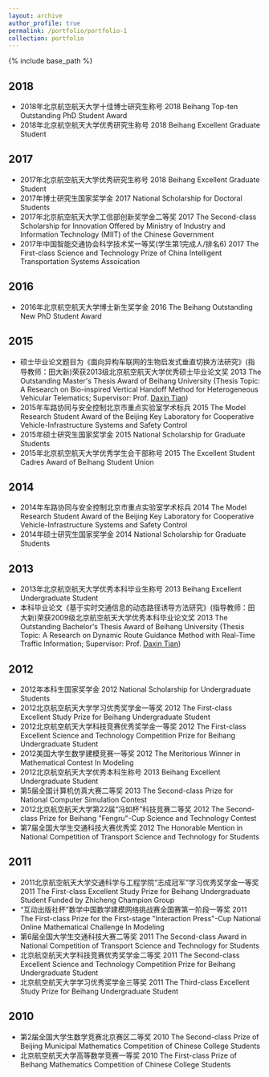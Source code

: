 ```yaml
---
layout: archive
author_profile: true
permalink: /portfolio/portfolio-1
collection: portfolio
---
```


{% include base_path %}

## <a name="2018"></a>2018

+ 2018年北京航空航天大学十佳博士研究生称号
    2018 Beihang Top-ten Outstanding PhD Student Award
+ 2018年北京航空航天大学优秀研究生称号
    2018 Beihang Excellent Graduate Student

## <a name="2017"></a>2017

+ 2017年北京航空航天大学优秀研究生称号
    2018 Beihang Excellent Graduate Student
+ 2017年博士研究生国家奖学金
    2017 National Scholarship for Doctoral Students
+ 2017年北京航空航天大学工信部创新奖学金二等奖
    2017 The Second-class Scholarship for Innovation Offered by Ministry of Industry and Information Technology (MIIT) of the Chinese Government
+ 2017年中国智能交通协会科学技术奖一等奖(学生第1完成人/排名6)
    2017 The First-class Science and Technology Prize of China Intelligent Transportation Systems Assoication

## <a name="2016"></a>2016

+ 2016年北京航空航天大学博士新生奖学金
    2016 The Beihang Outstanding New PhD Student Award

## <a name="2015"></a>2015

+ 硕士毕业论文题目为《面向异构车联网的生物启发式垂直切换方法研究》(指导教师：田大新)荣获2013级北京航空航天大学优秀硕士毕业论文奖
    2013 The Outstanding Master's Thesis Award of Beihang University (Thesis Topic: A Research on Bio-inspired Vertical Handoff Method for Heterogeneous Vehicular Telematics; Supervisor: Prof. [Daxin Tian][tdx])
+ 2015年车路协同与安全控制北京市重点实验室学术标兵
    2015 The Model Research Student Award of the Beijing Key Laboratory for Cooperative Vehicle-Infrastructure Systems and Safety Control 
+ 2015年硕士研究生国家奖学金
    2015 National Scholarship for Graduate Students
+ 2015年北京航空航天大学优秀学生会干部称号
    2015 The Excellent Student Cadres Award of Beihang Student Union

## <a name="2014"></a>2014

+ 2014年车路协同与安全控制北京市重点实验室学术标兵
        2014 The Model Research Student Award of the Beijing Key Laboratory for Cooperative Vehicle-Infrastructure Systems and Safety Control 
+ 2014年硕士研究生国家奖学金
        2014 National Scholarship for Graduate Students

## <a name="2013"></a>2013

+ 2013年北京航空航天大学优秀本科毕业生称号
    2013 Beihang Excellent Undergraduate Student
+ 本科毕业论文《基于实时交通信息的动态路径诱导方法研究》(指导教师：田大新)荣获2009级北京航空航天大学优秀本科毕业论文奖
        2013 The Outstanding Bachelor's Thesis Award of Beihang University (Thesis Topic: A Research on Dynamic Route Guidance Method with Real-Time Traffic Information; Supervisor: Prof. [Daxin Tian][tdx])

[tdx]: http://transportation.buaa.edu.cn/info/1036/1100.htm


## <a name="2012"></a>2012

+ 2012年本科生国家奖学金
        2012 National Scholarship for Undergraduate Students
+ 2012北京航空航天大学学习优秀奖学金一等奖
    2012 The First-class Excellent Study Prize for Beihang Undergraduate Student
+ 2012北京航空航天大学科技竞赛优秀奖学金一等奖
    2012 The First-class Excellent Science and Technology Competition Prize for Beihang Undergraduate Student
+ 2012美国大学生数学建模竞赛一等奖
 2012 The Meritorious Winner in Mathematical Contest In Modeling
+ 2012北京航空航天大学优秀本科生称号
    2013 Beihang Excellent Undergraduate Student
+ 第5届全国计算机仿真大赛二等奖
    2013 The Second-class Prize for National Computer Simulation Contest
+ 2012北京航空航天大学第22届“冯如杯”科技竞赛二等奖
    2012 The Second-class Prize for Beihang "Fengru"-Cup Science and Technology Contest
+ 第7届全国大学生交通科技大赛优秀奖
    2012 The Honorable Mention in National Competition of Transport Science and Technology for Students

## <a name="2011"></a>2011

+ 2011北京航空航天大学交通科学与工程学院“志成冠军”学习优秀奖学金一等奖
    2011 The First-class Excellent Study Prize for Beihang Undergraduate Student Funded by Zhicheng Champion Group
+ “互动出版社杯”数学中国数学建模网络挑战赛全国赛第一阶段一等奖
    2011 The First-class Prize for the First-stage "Interaction Press"-Cup National Online Mathematical Challenge In Modeling 
+ 第6届全国大学生交通科技大赛二等奖
    2011 The Second-class Award in National Competition of Transport Science and Technology for Students
+ 北京航空航天大学科技竞赛优秀奖学金二等奖
    2011 The Second-class Excellent Science and Technology Competition Prize for Beihang Undergraduate Student
+ 北京航空航天大学学习优秀奖学金三等奖
    2011 The Third-class Excellent Study Prize for Beihang Undergraduate Student
    
## <a name="2010"></a>2010
 
 + 第2届全国大学生数学竞赛北京赛区二等奖
    2010 The Second-class Prize of Beijing Municipal Mathematics Competition of Chinese College Students
+ 北京航空航天大学高等数学竞赛一等奖
    2010 The First-class Prize of Beihang Mathematics Competition of Chinese College Students


